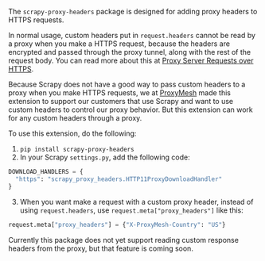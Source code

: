 The `scrapy-proxy-headers` package is designed for adding proxy headers to HTTPS requests.

In normal usage, custom headers put in `request.headers` cannot be read by a proxy when you make a HTTPS request, because the headers are encrypted and passed through the proxy tunnel, along with the rest of the request body. You can read more about this at [Proxy Server Requests over HTTPS](https://docs.proxymesh.com/article/145-proxy-server-requests-over-https).

Because Scrapy does not have a good way to pass custom headers to a proxy when you make HTTPS requests, we at [ProxyMesh](https://proxymesh.com) made this extension to support our customers that use Scrapy and want to use custom headers to control our proxy behavior. But this extension can work for any custom headers through a proxy.

To use this extension, do the following:

1. `pip install scrapy-proxy-headers`
2. In your Scrapy `settings.py`, add the following code:

```python
DOWNLOAD_HANDLERS = {
  "https": "scrapy_proxy_headers.HTTP11ProxyDownloadHandler"
}
```

3. When you want make a request with a custom proxy header, instead of using `request.headers`, use `request.meta["proxy_headers"]` like this:

```python
request.meta["proxy_headers"] = {"X-ProxyMesh-Country": "US"}
```

Currently this package does not yet support reading custom response headers from the proxy, but that feature is coming soon.